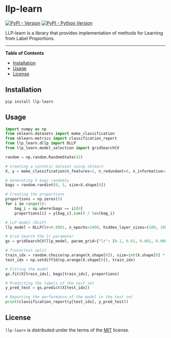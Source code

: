 # llp-learn

[![PyPI - Version](https://img.shields.io/pypi/v/llp-learn.svg)](https://pypi.org/project/llp-learn)
[![PyPI - Python Version](https://img.shields.io/pypi/pyversions/llp-learn.svg)](https://pypi.org/project/llp-learn)

LLP-learn is a library that provides implementation of methods for Learning from Label Proportions.

-----

**Table of Contents**

- [Installation](#installation)
- [Usage](#usage)
- [License](#license)

## Installation

```console
pip install llp-learn
```

## Usage
```py
import numpy as np
from sklearn.datasets import make_classification
from sklearn.metrics import classification_report
from llp_learn.dllp import DLLP
from llp_learn.model_selection import gridSearchCV

random = np.random.RandomState(42)

# Creating a syntetic dataset using sklearn
X, y = make_classification(n_features=2, n_redundant=0, n_informative=2, n_clusters_per_class=1, n_samples=1000, random_state=42)

# Generating 5 bags randomly
bags = random.randint(0, 5, size=X.shape[0])

# Creating the proportions
proportions = np.zeros(5)
for i in range(5):
    bag_i = np.where(bags == i)[0]
    proportions[i] = y[bag_i].sum() / len(bag_i)

# LLP model (DLLP)
llp_model = DLLP(lr=0.0001, n_epochs=1000, hidden_layer_sizes=(100, 100))

# Grid Search the lr parameter
gs = gridSearchCV(llp_model, param_grid={"lr": [0.1, 0.01, 0.001, 0.0001]}, cv=5, validation_size=0.5, n_jobs=-1, random_state=42)

# Train/test split
train_idx = random.choice(np.arange(X.shape[0]), size=int(X.shape[0] * 0.8), replace=False)
test_idx = np.setdiff1d(np.arange(X.shape[0]), train_idx)

# Fitting the model
gs.fit(X[train_idx], bags[train_idx], proportions)

# Predicting the labels of the test set
y_pred_test = gs.predict(X[test_idx])

# Reporting the performance of the model in the test set
print(classification_report(y[test_idx], y_pred_test))
```

## License

`llp-learn` is distributed under the terms of the [MIT](https://spdx.org/licenses/MIT.html) license.
